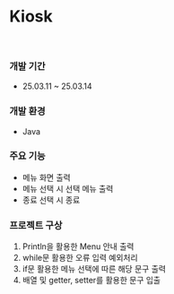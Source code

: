 # Kiosk


<br>


### 개발 기간
- 25.03.11 ~ 25.03.14


### 개발 환경
- Java


### 주요 기능
- 메뉴 화면 출력
- 메뉴 선택 시 선택 메뉴 출력
- 종료 선택 시 종료


### 프로젝트 구상
1. Println을 활용한 Menu 안내 출력
2. while문 활용한 오류 입력 예외처리
3. if문 활용한 메뉴 선택에 따른 해당 문구 출력
4. 배열 및 getter, setter를 활용한 문구 입출
